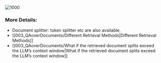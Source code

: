 
![1000](images/(ML%20Project)%20Question%20Answering%20Over%20Documents%2022Aug24_07-41.excalidraw)

### More Details:
- Document splitter: token splitter etc are also available. 
- [[003_QAoverDocuments/Different Retrieval Methods|Different Retrieval Methods]]
- [[003_QAoverDocuments/What if the retrieved document splits exceed the LLM’s context window|What if the retrieved document splits exceed the LLM’s context window]]
